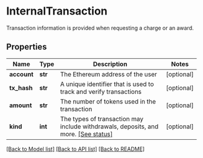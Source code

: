 # InternalTransaction

Transaction information is provided when requesting a charge or an award.
## Properties
Name | Type | Description | Notes
------------ | ------------- | ------------- | -------------
**account** | **str** | The Ethereum address of the user | [optional] 
**tx_hash** | **str** | A unique identifier that is used to track and verify transactions | [optional] 
**amount** | **str** | The number of tokens used in the transaction | [optional] 
**kind** | **int** | The types of transaction may include withdrawals, deposits, and more. [[See status]](./src/nemo_api/status.py) | [optional] 

[[Back to Model list]](./README.md#documentation-for-models) [[Back to API list]](./README.md#documentation-for-api-endpoints) [[Back to README]](./README.md)


